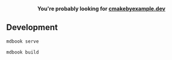 <div align=center>

**You're probably looking for [cmakebyexample.dev](https://cmakebyexample.dev/)**

</div>

## Development

```sh
mdbook serve
```

```sh
mdbook build
```
